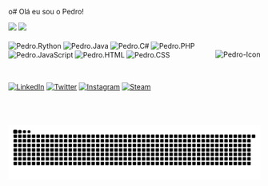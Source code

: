 o# Olá eu sou o Pedro!

<div>
  <a href="https://github.com/PedroA07"></a>
  <img loading="lazy" height="180em" src="https://github-readme-stats.vercel.app/api?username=PedroA07&show_icons=true&theme=dracula&include_all_commits=true&count_private=true"/>
  <img loading="lazy" height="180em" src="https://github-readme-stats.vercel.app/api/top-langs/?username=PedroA07&layout=compact&langs_count=7&theme=dracula"/> 
</div>

<div style="display; inline-block"><br> 
  <img align="center" alt="Pedro.Rython" height="30" width="40" src="https://cdn.jsdelivr.net/gh/devicons/devicon@latest/icons/python/python-original.svg"/>
  <img align="center" alt="Pedro.Java" height="30" width="40" src="https://cdn.jsdelivr.net/gh/devicons/devicon@latest/icons/java/java-original.svg"/>
  <img align="center" alt="Pedro.C#" height="30" width="40" src="https://cdn.jsdelivr.net/gh/devicons/devicon@latest/icons/csharp/csharp-original.svg"/>
  <img align="center" alt="Pedro.PHP" height="30" width="40" src="https://cdn.jsdelivr.net/gh/devicons/devicon@latest/icons/php/php-original.svg"/>
  <img align="center" alt="Pedro.JavaScript" height="30" width="40" src="https://cdn.jsdelivr.net/gh/devicons/devicon@latest/icons/javascript/javascript-original.svg"/>
  <img align="center" alt="Pedro.HTML" height="30" width="40" src="https://cdn.jsdelivr.net/gh/devicons/devicon@latest/icons/html5/html5-original.svg"/>
  <img align="center" alt="Pedro.CSS" height="30" width="40" src="https://cdn.jsdelivr.net/gh/devicons/devicon@latest/icons/css3/css3-original.svg"/>
  
  <img align="right" height="150" alt="Pedro-Icon" src="https://media.discordapp.net/attachments/1220027485920432148/1220027563414388796/My.png?ex=660d7236&is=65fafd36&hm=e781a7ffc3eb78da753bbdae435ca36f3b5016a48ae2924763918932366d4dc7&=&format=webp&quality=lossless&width=411&height=411"/> 
</div>

##

<div><br>
  <a href="https://www.linkedin.com/in/pedroandradepereira/" target="_blank"><img src="https://img.shields.io/badge/LinkedIn-0077B5?style=for-the-badge&logo=linkedin&logoColor=white" target="_blank" alt="LinkedIn"></a>
  <a href="https://twitter.com/home" target="_blank"><img src="https://img.shields.io/badge/Twitter-1DA1F2?style=for-the-badge&logo=twitter&logoColor=white" target="_blank" alt="Twitter"></a>
  <a href="https://www.instagram.com/pedro.drad/" target="_blank"><img src="https://img.shields.io/badge/Instagram-E4405F?style=for-the-badge&logo=instagram&logoColor=white" target="_blank" alt="Instagram"></a>
  <a href="https://steamcommunity.com/id/GamesPedr0/" target="_blank"><img src="https://img.shields.io/badge/Steam-000000?style=for-the-badge&logo=steam&logoColor=white" target="_blank" alt="Steam"></a>
</div>

<picture>
  <source media="(prefers-color-scheme: dark)" srcset="https://raw.githubusercontent.com/PedroA07/PedroA07/output/github-contribution-grid-snake-dark.svg">
  <source media="(prefers-color-scheme: light)" srcset="https://raw.githubusercontent.com/PedroA07/PedroA07/output/github-contribution-grid-snake.svg">
  <img alt="github contribution grid snake animation" src="https://raw.githubusercontent.com/PedroA07/PedroA07/output/github-contribution-grid-snake.svg">
</picture>
